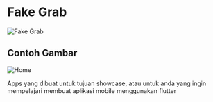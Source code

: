 # Fake Grab
![Fake Grab](https://i.ibb.co/QcYSKGW/Grab.png)

## Contoh Gambar
![Home](https://i.ibb.co/xgqQG4t/Grab-Home.jpg)

Apps yang dibuat untuk tujuan showcase, atau untuk anda yang ingin mempelajari
membuat aplikasi mobile menggunakan flutter